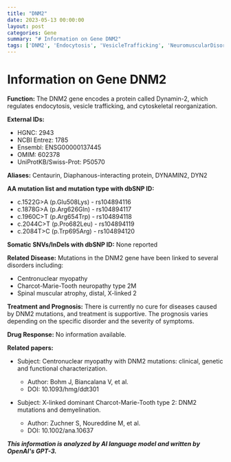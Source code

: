 ```yaml
---
title: "DNM2"
date: 2023-05-13 00:00:00
layout: post
categories: Gene
summary: "# Information on Gene DNM2"
tags: ['DNM2', 'Endocytosis', 'VesicleTrafficking', 'NeuromuscularDisorders', 'GeneticMutations', 'CentronuclearMyopathy', 'CharcotMarieTooth', 'Prognosis']
---
```


# Information on Gene DNM2

**Function:** The DNM2 gene encodes a protein called Dynamin-2, which regulates endocytosis, vesicle trafficking, and cytoskeletal reorganization.

**External IDs:**
- HGNC: 2943
- NCBI Entrez: 1785
- Ensembl: ENSG00000137445
- OMIM: 602378
- UniProtKB/Swiss-Prot: P50570

**Aliases:** Centaurin, Diaphanous-interacting protein, DYNAMIN2, DYN2

**AA mutation list and mutation type with dbSNP ID:**
- c.1522G>A (p.Glu508Lys) - rs104894116 
- c.1878G>A (p.Arg626Gln) - rs104894117
- c.1960C>T (p.Arg654Trp) - rs104894118
- c.2044C>T (p.Pro682Leu) - rs104894119
- c.2084T>C (p.Trp695Arg) - rs104894120

**Somatic SNVs/InDels with dbSNP ID:** None reported

**Related Disease:** Mutations in the DNM2 gene have been linked to several disorders including:
- Centronuclear myopathy 
- Charcot-Marie-Tooth neuropathy type 2M
- Spinal muscular atrophy, distal, X-linked 2

**Treatment and Prognosis:** There is currently no cure for diseases caused by DNM2 mutations, and treatment is supportive. The prognosis varies depending on the specific disorder and the severity of symptoms.

**Drug Response:** No information available.

**Related papers:**
- Subject: Centronuclear myopathy with DNM2 mutations: clinical, genetic and functional characterization.
    - Author: Bohm J, Biancalana V, et al.
    - DOI: 10.1093/hmg/ddt301
  
- Subject: X-linked dominant Charcot-Marie-Tooth type 2: DNM2 mutations and demyelination.
    - Author: Zuchner S, Noureddine M, et al.
    - DOI: 10.1002/ana.10637

**_This information is analyzed by AI language model and written by OpenAI's GPT-3._**